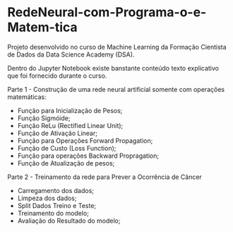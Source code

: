 # RedeNeural-com-Programa-o-e-Matem-tica

Projeto desenvolvido no curso de Machine Learning da Formação Cientista de Dados da Data Science Academy (DSA).

Dentro do Jupyter Notebook existe banstante conteúdo texto explicativo que foi fornecido durante o curso.

Parte 1 - Construção de uma rede neural artificial somente com operações matemáticas:
  - Função para Inicialização de Pesos;
  - Função Sigmóide;
  - Função ReLu (Rectified Linear Unit);
  - Função de Ativação Linear;
  - Função para Operações Forward Propagation;
  - Função de Custo (Loss Function);
  - Função para operações Backward Propragation;
  - Função de Atualização de pesos;
  
Parte 2 - Treinamento da rede para Prever a Ocorrência de Câncer
  - Carregamento dos dados;
  - Limpeza dos dados;
  - Split Dados Treino e Teste;
  - Treinamento do modelo;
  - Avaliação do Resultado do modelo;

